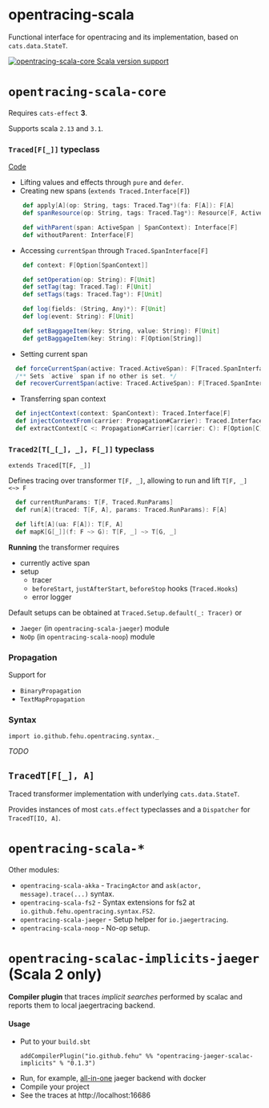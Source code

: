 # opentracing-scala

Functional interface for opentracing and its implementation, based on `cats.data.StateT`.

[![opentracing-scala-core Scala version support](https://index.scala-lang.org/fehu/opentracing-scala/opentracing-scala-core/latest-by-scala-version.svg?platform=jvm)](https://index.scala-lang.org/fehu/opentracing-scala/opentracing-scala-core)

# `opentracing-scala-core`

Requires `cats-effect` **3**.

Supports scala `2.13` and `3.1`.

### `Traced[F[_]]` typeclass
[Code](core/src/main/scala/io/github/fehu/opentracing/Traced.scala)

- Lifting values and effects through `pure` and `defer`.
- Creating new spans (`extends Traced.Interface[F]`)
```scala
    def apply[A](op: String, tags: Traced.Tag*)(fa: F[A]): F[A]
    def spanResource(op: String, tags: Traced.Tag*): Resource[F, ActiveSpan]

    def withParent(span: ActiveSpan | SpanContext): Interface[F]
    def withoutParent: Interface[F]
```
- Accessing `currentSpan` through `Traced.SpanInterface[F]`
```scala
    def context: F[Option[SpanContext]]

    def setOperation(op: String): F[Unit]
    def setTag(tag: Traced.Tag): F[Unit]
    def setTags(tags: Traced.Tag*): F[Unit]

    def log(fields: (String, Any)*): F[Unit]
    def log(event: String): F[Unit]

    def setBaggageItem(key: String, value: String): F[Unit]
    def getBaggageItem(key: String): F[Option[String]]
```
- Setting current span
```scala
  def forceCurrentSpan(active: Traced.ActiveSpan): F[Traced.SpanInterface[F]]
  /** Sets `active` span if no other is set. */
  def recoverCurrentSpan(active: Traced.ActiveSpan): F[Traced.SpanInterface[F]]
```
- Transferring span context
```scala
  def injectContext(context: SpanContext): Traced.Interface[F]
  def injectContextFrom(carrier: Propagation#Carrier): Traced.Interface[F]
  def extractContext[C <: Propagation#Carrier](carrier: C): F[Option[C]]
```

### `Traced2[T[_[_], _], F[_]]` typeclass
`extends Traced[T[F, _]]`

Defines tracing over transformer `T[F, _]`, allowing to run and lift `T[F, _] <~> F`
```scala
  def currentRunParams: T[F, Traced.RunParams]
  def run[A](traced: T[F, A], params: Traced.RunParams): F[A]

  def lift[A](ua: F[A]): T[F, A]
  def mapK[G[_]](f: F ~> G): T[F, _] ~> T[G, _]
```

**Running** the transformer requires
- currently active span
- setup
  - tracer
  - `beforeStart`, `justAfterStart`, `beforeStop` hooks (`Traced.Hooks`)
  - error logger

Default setups can be obtained at `Traced.Setup.default(_: Tracer)` or
- `Jaeger` (in `opentracing-scala-jaeger`) module
- `NoOp` (in `opentracing-scala-noop`) module

### Propagation
Support for
- `BinaryPropagation`
- `TextMapPropagation`

### Syntax
`import io.github.fehu.opentracing.syntax._`

_TODO_

## `TracedT[F[_], A]`
Traced transformer implementation with underlying `cats.data.StateT`.

Provides instances of most `cats.effect` typeclasses and a `Dispatcher` for `TracedT[IO, A]`.

# `opentracing-scala-*`
Other modules:
- `opentracing-scala-akka` - `TracingActor` and `ask(actor, message).trace(...)` syntax.
- `opentracing-scala-fs2` - Syntax extensions for fs2 at `io.github.fehu.opentracing.syntax.FS2`.
- `opentracing-scala-jaeger` - Setup helper for `io.jaegertracing`.
- `opentracing-scala-noop` - No-op setup.

# `opentracing-scalac-implicits-jaeger` (Scala 2 only)



**Compiler plugin** that traces _implicit searches_ performed by scalac
and reports them to local jaegertracing backend.


#### Usage
- Put to your `build.sbt`
    ```sbtshell
    addCompilerPlugin("io.github.fehu" %% "opentracing-jaeger-scalac-implicits" % "0.1.3")
    ```
- Run, for example, [all-in-one](https://www.jaegertracing.io/docs/latest/getting-started/#all-in-one) jaeger backend with docker
- Compile your project
- See the traces at http://localhost:16686
